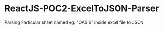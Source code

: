 # ReactJS-POC2-ExcelToJSON-Parser
Parsing Particular sheet named eg: "OASIS" inside excel file to JSON
